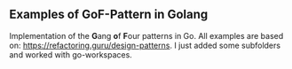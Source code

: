 ## Examples of GoF-Pattern in Golang

Implementation of the **G**ang **o**f **F**our patterns in Go. 
All examples are based on: https://refactoring.guru/design-patterns.
I just added some subfolders and worked with go-workspaces.

